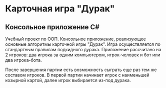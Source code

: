 # Карточная игра "Дурак"

## Консольное приложение C#

Учебный проект по ООП. Консольное приложение, реализующее основные алгоритмы карточной игры "Дурак". Игра осуществляется по стандартным правилам подкидного дурака. Приложение рассчитано на 2 игроков: два игрока за одним компьютером, игрок-человек и бот или два игрока-бота.

После завершения партии есть возможность сыграть еще раз тем же составом игроков. В первой партии начинает игрок с наименьшей козырной картой, далее игрок выбирается из-под дурака.
